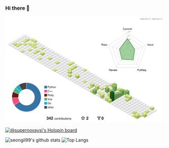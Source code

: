 ### Hi there 👋

![](./profile-3d-contrib/profile-green-animate.svg)

[![@supernovaysi's Holopin board](https://holopin.io/api/user/board?user=supernovaysi)](https://holopin.io/@supernovaysi)

![seongil99's github stats](https://github-readme-stats.vercel.app/api?username=seongil99&show_icons=true) ![Top Langs](https://github-readme-stats.vercel.app/api/top-langs/?username=seongil99&layout=compact&theme=radical) 



<!--
**Supernovaysi/Supernovaysi** is a ✨ _special_ ✨ repository because its `README.md` (this file) appears on your GitHub profile.

Here are some ideas to get you started:

- 🔭 I’m currently working on ...
- 🌱 I’m currently learning ...
- 👯 I’m looking to collaborate on ...
- 🤔 I’m looking for help with ...
- 💬 Ask me about ...
- 📫 How to reach me: ...
- 😄 Pronouns: ...
- ⚡ Fun fact: ...
-->
